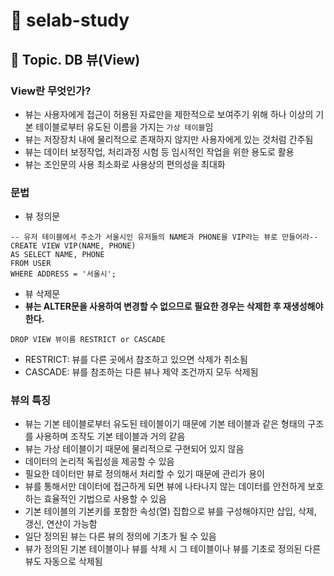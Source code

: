 # :book: selab-study
## :pushpin: Topic. DB 뷰(View)

### View란 무엇인가?
- 뷰는 사용자에게 접근이 허용된 자료만을 제한적으로 보여주기 위해 하나 이상의 기본 테이블로부터 유도된 이름을 가지는 `가상 테이블`임
- 뷰는 저장장치 내에 물리적으로 존재하지 않지만 사용자에게 있는 것처럼 간주됨
- 뷰는 데이터 보정작업, 처리과정 시험 등 임시적인 작업을 위한 용도로 활용
- 뷰는 조인문의 사용 최소화로 사용상의 편의성을 최대화

### 문법
- 뷰 정의문

```
-- 유저 테이블에서 주소가 서울시인 유저들의 NAME과 PHONE을 VIP라는 뷰로 만들어라--
CREATE VIEW VIP(NAME, PHONE)
AS SELECT NAME, PHONE
FROM USER
WHERE ADDRESS = '서울시';
```

- 뷰 삭제문 
- **뷰는 ALTER문을 사용하여 변경할 수 없으므로 필요한 경우는 삭제한 후 재생성해야한다.**

```text
DROP VIEW 뷰이름 RESTRICT or CASCADE
```

- RESTRICT: 뷰를 다른 곳에서 참조하고 있으면 삭제가 취소됨
- CASCADE: 뷰를 참조하는 다른 뷰나 제약 조건까지 모두 삭제됨


### 뷰의 특징
- 뷰는 기본 테이블로부터 유도된 테이블이기 때문에 기본 테이블과 같은 형태의 구조를 사용하며 조작도 기본 테이블과 거의 같음
- 뷰는 가상 테이블이기 때문에 물리적으로 구현되어 있지 않음
- 데이터의 논리적 독립성을 제공할 수 있음
- 필요한 데이터만 뷰로 정의해서 처리할 수 있기 때문에 관리가 용이
- 뷰를 통해서만 데이터에 접근하게 되면 뷰에 나타나지 않는 데이터를 안전하게 보호하는 효율적인 기법으로 사용할 수 있음
- 기본 테이블의 기본키를 포함한 속성(열) 집합으로 뷰를 구성해야지만 삽입, 삭제, 갱신, 연산이 가능함
- 일단 정의된 뷰는 다른 뷰의 정의에 기초가 될 수 있음
- 뷰가 정의된 기본 테이블이나 뷰를 삭제 시 그 테이블이나 뷰를 기초로 정의된 다른 뷰도 자동으로 삭제됨